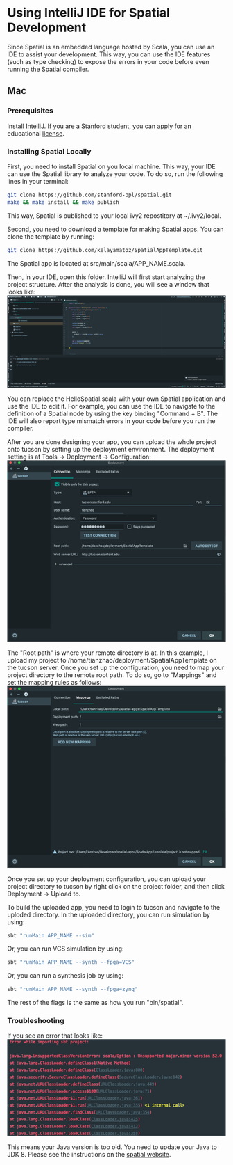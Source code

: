 # Using IntelliJ IDE for Spatial Development

Since Spatial is an embedded language hosted by Scala, you can use an IDE to assist your development. This way, you can use the IDE features (such as type checking) to expose the errors in your code before even running the Spatial compiler.

## Mac
### Prerequisites
Install [IntelliJ](https://www.jetbrains.com/idea/). If you are a Stanford student, you can apply for an educational [license](https://www.jetbrains.com/student/).

### Installing Spatial Locally
First, you need to install Spatial on you local machine. This way, your IDE can use the Spatial library to analyze your code. To do so, run the following lines in your terminal:
```bash
git clone https://github.com/stanford-ppl/spatial.git
make && make install && make publish
```

This way, Spatial is published to your local ivy2 repostitory at ~/.ivy2/local.

Second, you need to download a template for making Spatial apps. You can clone the template by running:
```bash
git clone https://github.com/kelayamatoz/SpatialAppTemplate.git
```

The Spatial app is located at src/main/scala/APP_NAME.scala.

Then, in your IDE, open this folder. IntelliJ will first start analyzing the project structure. After the analysis is done, you will see a window that looks like:
![image](./img/ide.png)

You can replace the HelloSpatial.scala with your own Spatial application and use the IDE to edit it. For example, you can use the IDE to navigate to the definition of a Spatial node by using the key binding "Command + B". The IDE will also report type mismatch errors in your code before you run the compiler.

After you are done designing your app, you can upload the whole project onto tucson by setting up the deployment environment. The deployment setting is at Tools -> Deployment -> Configuration:
![image](./img/config.png)

The "Root path" is where your remote directory is at. In this example, I upload my project to /home/tianzhao/deployment/SpatialAppTemplate on the tucson server. Once you set up the configuration, you need to map your project directory to the remote root path. To do so, go to "Mappings" and set the mapping rules as follows:
![image](./img/mapping.png)

Once you set up your deployment configuration, you can upload your project directory to tucson by right click on the project folder, and then click Deployment -> Upload to.

To build the uploaded app, you need to login to tucson and navigate to the uploded directory. In the uploaded directory, you can run simulation by using: 
```bash
sbt "runMain APP_NAME --sim"
```
Or, you can run VCS simulation by using:
```bash
sbt "runMain APP_NAME --synth --fpga=VCS"
```
Or, you can run a synthesis job by using:
```bash
sbt "runMain APP_NAME --synth --fpga=zynq"
```
The rest of the flags is the same as how you run "bin/spatial".

### Troubleshooting
If you see an error that looks like: 
![image](./img/erroreg.png)

This means your Java version is too old. You need to update your Java to JDK 8. Please see the instructions on the [spatial website](https://spatial-lang.org/).